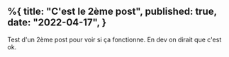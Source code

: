 %{
    title: "C'est le 2ème post",
    published: true,
    date: "2022-04-17",
}
---

Test d'un 2ème post pour voir si ça fonctionne. En dev on dirait que c'est ok.
